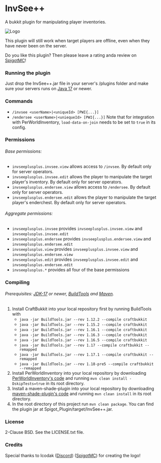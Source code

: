# InvSee++

A bukkit plugin for manipulating player inventories.

![Logo](https://github.com/Jannyboy11/InvSee-plus-plus/blob/master/img/invsee6.png?raw=true)

This plugin will still work when target players are offline, even when they have never been on the server.

Do you like this plugin? Then please leave a rating anda review on [SpigotMC](https://www.spigotmc.org/resources/invsee.82342/)!

### Running the plugin

Just drop the InvSee++.jar file in your server's /plugins folder and make sure your servers runs on [Java 17](https://openjdk.java.net/projects/jdk/) or newer.

### Commands
- `/invsee <userName>|<uniqueId> [PWI{...}]`
- `/endersee <userName>|<uniequeId> [PWI{...}]`
Note that for integration with PerWorldInventory, `load-data-on-join` needs to be set to `true` in its config.

### Permissions

###### Base permissions:
- `invseeplusplus.invsee.view` allows access to `/invsee`. By default only for server operators.
- `invseeplusplus.invsee.edit` allows the player to manipulate the target player's inventory. By default only for server operators.
- `invseeplusplus.endersee.view` allows access to `/endersee`. By default only for server operators.
- `invseeplusplus.endersee.edit` allows the player to manipulate the target player's enderchest. By default only for server operators.

###### Aggregate permissions:
- `invseeplusplus.invsee` provides `invseeplusplus.invsee.view` and `invseeplusplus.invsee.edit`
- `invseeplusplus.endersee` provides `invseeplusplus.endersee.view` and `invseeplusplus.endersee.edit`
- `invseeplusplus.view` provides `invseeplusplus.invsee.view` and `invseeplusplus.endersee.view`
- `invseeplusplus.edit` provides `invseeplusplus.invsee.edit` and `invseeplusplus.endersee.edit`
- `invseeplusplus.*` provides all four of the base permissions

### Compiling

###### Prerequisites: [JDK-17](https://jdk.java.net/) or newer, [BuildTools](https://www.spigotmc.org/wiki/buildtools/) and [Maven](https://maven.apache.org).

1. Install CraftBukkit into your local repository first by running BuildTools with
    - `java -jar BuildTools.jar --rev 1.12.2 --compile craftbukkit`
    - `java -jar BuildTools.jar --rev 1.15.2 --compile craftbukkit`
    - `java -jar BuildTools.jar --rev 1.16.1 --compile craftbukkit`
    - `java -jar BuildTools.jar --rev 1.16.3 --compile craftbukkit`
    - `java -jar BuildTools.jar --rev 1.16.5 --compile craftbukkit`
    - `java -jar BuildTools.jar --rev 1.17 --compile craftbukkit --remapped`
    - `java -jar BuildTools.jar --rev 1.17.1 --compile craftbukkit --remapped`
    - `java -jar BuildTools.jar --rev 1.18-pre5 --compile craftbukkit --remapped`
3. Install PerWorldInventory into your local repository by downloading [PerWorldInventory's code](https://github.com/Jannyboy11/perworldinventory-kt)
and running `mvn clean install -DskipTests=true` in its root directory.
4. Install a maven-shade-plugin into your local repository by downloading [maven-shade-plugin's code](https://github.com/apache/maven-shade-plugin)
and running `mvn clean install` in its root directory.
5. In the root directory of this project run `mvn clean package`.
You can find the plugin jar at Spigot_Plugin/target/InvSee++.jar.

### License
2-Clause BSD. See the LICENSE.txt file.

### Credits
Special thanks to Icodak ([Discord](https://discordapp.com/users/345308025331908619)) ([SpigotMC](https://www.spigotmc.org/members/icodak.473813/)) for creating the logo!
